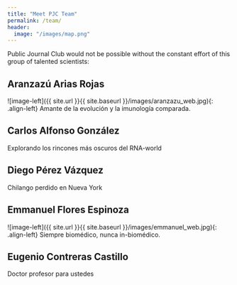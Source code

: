 ```yaml
---
title: "Meet PJC Team"
permalink: /team/
header:
  image: "/images/map.png"
---
```

Public Journal Club would not be possible without the constant effort of this group of talented scientists:
## Aranzazú Arias Rojas
![image-left]({{ site.url }}{{ site.baseurl }}/images/aranzazu_web.jpg){: .align-left} Amante de la evolución y la imunología comparada.
## Carlos Alfonso González
Explorando los rincones más oscuros del RNA-world
## Diego Pérez Vázquez
Chilango perdido en Nueva York
## Emmanuel Flores Espinoza
![image-left]({{ site.url }}{{ site.baseurl }}/images/emmanuel_web.jpg){: .align-left}
Siempre biomédico, nunca in-biomédico.
## Eugenio Contreras Castillo
Doctor profesor para ustedes
